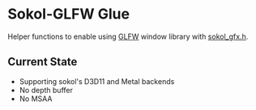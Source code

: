 # Sokol-GLFW Glue

Helper functions to enable using [GLFW](https://github.com/glfw/glfw) window library with [sokol_gfx.h](https://github.com/floooh/sokol#sokol_gfxh).

## Current State

- Supporting sokol's D3D11 and Metal backends
- No depth buffer
- No MSAA
